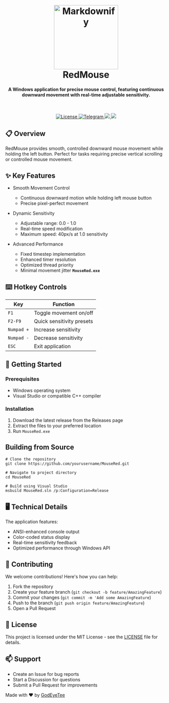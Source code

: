 <h1 align="center">
  <br>
<img src="https://raw.githubusercontent.com/GodEyeTee/RedMouse/refs/heads/main/MouseRed2.webp" alt="Markdownify" width="200">
  <br>
RedMouse
</h1>
<h4 align="center">A Windows application for precise mouse control, featuring continuous downward movement with real-time adjustable sensitivity.</h4>
<br>
<p align="center">
  <a href="https://opensource.org/licenses/MIT">
    <img src="https://img.shields.io/badge/License-MIT-red.svg"
         alt="License">
  </a>
  <a href="https://t.me/+fjzcWuvxR9pmYTM1">
    <img src="https://img.shields.io/badge/Telegram-blue.svg"
         alt="Telegram">
</a>
  <a href="https://saythanks.io/to/GodEyeTee">
      <img src="https://img.shields.io/badge/Say%20Thanks-!-1EAEDB.svg">
  </a>
  <a href="https://www.paypal.me/">
    <img src="https://img.shields.io/badge/$-donate-ff69b4.svg?maxAge=2592000&amp;style=flat">
  </a>
</p>


## 📋 Overview

RedMouse provides smooth, controlled downward mouse movement while holding the left button. Perfect for tasks requiring precise vertical scrolling or controlled mouse movement.

## ✨ Key Features

* Smooth Movement Control
  - Continuous downward motion while holding left mouse button
  - Precise pixel-perfect movement

* Dynamic Sensitivity
  - Adjustable range: 0.0 - 1.0
  - Real-time speed modification
  - Maximum speed: 40px/s at 1.0 sensitivity


* Advanced Performance
  - Fixed timestep implementation
  - Enhanced timer resolution
  - Optimized thread priority
  - Minimal movement jitter
    **`MouseRed.exe`**

## ⌨️ Hotkey Controls
| Key | Function |
|------|----------|
|  `F1` | <span class="red-text">Toggle movement on/off</span> |
|  `F2-F9` | <span class="red-text">Quick sensitivity presets</span> |
|  `Numpad +`  | <span class="red-text">Increase sensitivity</span> |
|  `Numpad -`  | <span class="red-text">Decrease sensitivity</span> |
|  `ESC`  | <span class="red-text">Exit application</span> |

## 🚀 Getting Started
### Prerequisites
* Windows operating system
* Visual Studio or compatible C++ compiler
### Installation
1. Download the latest release from the Releases page
2. Extract the files to your preferred location
3. Run `MouseRed.exe`

## Building from Source
```
# Clone the repository
git clone https://github.com/yourusername/MouseRed.git

# Navigate to project directory
cd MouseRed

# Build using Visual Studio
msbuild MouseRed.sln /p:Configuration=Release
```

## 🖥️ Technical Details
The application features:
* ANSI-enhanced console output
* Color-coded status display
* Real-time sensitivity feedback
* Optimized performance through Windows API
## 🤝 Contributing
We welcome contributions! Here's how you can help:
1. Fork the repository
2. Create your feature branch (`git checkout -b feature/AmazingFeature`)
3. Commit your changes (`git commit -m 'Add some AmazingFeature`)
4. Push to the branch (`git push origin feature/AmazingFeature`)
5. Open a Pull Request

## 📝 License
This project is licensed under the MIT License - see the <a href="https://opensource.org/licenses/MIT">LICENSE</a> file for details.

## 📫 Support
* Create an Issue for bug reports
* Start a Discussion for questions
* Submit a Pull Request for improvements

Made with ❤️ by <a href="https://github.com/GodEyeTee">GodEyeTee</a>

